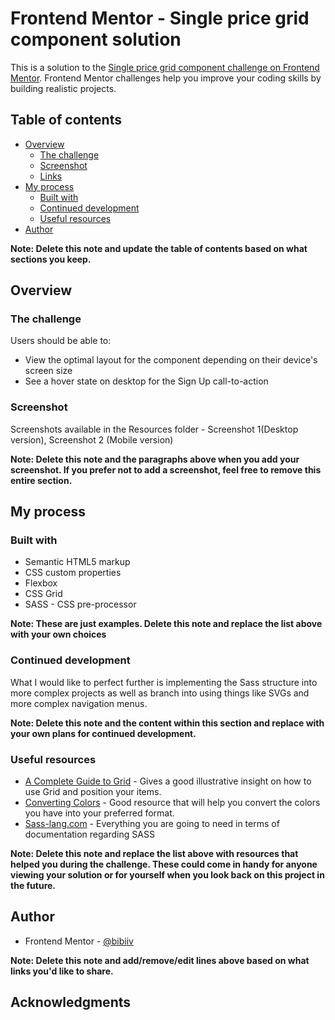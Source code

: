 # Frontend Mentor - Single price grid component solution

This is a solution to the [Single price grid component challenge on Frontend Mentor](https://www.frontendmentor.io/challenges/single-price-grid-component-5ce41129d0ff452fec5abbbc). Frontend Mentor challenges help you improve your coding skills by building realistic projects. 

## Table of contents

- [Overview](#overview)
  - [The challenge](#the-challenge)
  - [Screenshot](#screenshot)
  - [Links](#links)
- [My process](#my-process)
  - [Built with](#built-with)
  - [Continued development](#continued-development)
  - [Useful resources](#useful-resources)
- [Author](#author)


**Note: Delete this note and update the table of contents based on what sections you keep.**

## Overview

### The challenge

Users should be able to:

- View the optimal layout for the component depending on their device's screen size
- See a hover state on desktop for the Sign Up call-to-action

### Screenshot

Screenshots available in the Resources folder - Screenshot 1(Desktop version), Screenshot 2 (Mobile version)


**Note: Delete this note and the paragraphs above when you add your screenshot. If you prefer not to add a screenshot, feel free to remove this entire section.**


## My process

### Built with

- Semantic HTML5 markup
- CSS custom properties
- Flexbox
- CSS Grid
- SASS - CSS pre-processor

**Note: These are just examples. Delete this note and replace the list above with your own choices**


### Continued development

What I would like to perfect further is implementing the Sass structure into more complex projects as well as branch into using things like SVGs and more complex navigation menus.

**Note: Delete this note and the content within this section and replace with your own plans for continued development.**

### Useful resources

- [A Complete Guide to Grid](https://css-tricks.com/snippets/css/complete-guide-grid/) - Gives a good illustrative insight on how to use Grid and position your items.
- [Converting Colors](https://convertingcolors.com/) - Good resource that will help you convert the colors you have into your preferred format.
- [Sass-lang.com](https://sass-lang.com/guide) - Everything you are going to need in terms of documentation regarding SASS

**Note: Delete this note and replace the list above with resources that helped you during the challenge. These could come in handy for anyone viewing your solution or for yourself when you look back on this project in the future.**

## Author


- Frontend Mentor - [@bibiiv](https://www.frontendmentor.io/profile/bibiiv)


**Note: Delete this note and add/remove/edit lines above based on what links you'd like to share.**

## Acknowledgments

